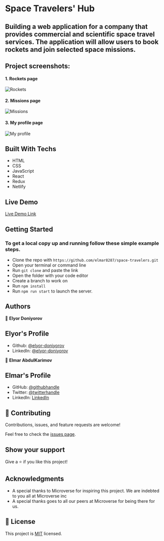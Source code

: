 # Space Travelers' Hub

## Building a web application for a company that provides commercial and scientific space travel services. The application will allow users to book rockets and join selected space missions.

## Project screenshots:

#### 1. Rockets page
![Rockets](./src/img/rockets.PNG)

#### 2. Missions page
![Missions](./src/img/missions.PNG)

#### 3. My profile page
![My profile](./src/img/profile.PNG)

## Built With Techs

- HTML
- CSS
- JavaScript
- React
- Redux
- Netlify

## Live Demo

[Live Demo Link](https://space-travelers.netlify.app/)

## Getting Started

### To get a local copy up and running follow these simple example steps.

- Clone the repo with `https://github.com/elmar8287/space-travelers.git`
- Open your terminal or command line
- Run `git clone` and paste the link
- Open the folder with your code editor
- Create a branch to work on
- Run `npm install`
- Run `npm run start` to launch the server.

## Authors

👤 **Elyor Doniyorov**

## Elyor's Profile

- Github: [@elyor-doniyorov](https://github.com/elyor-doniyorov)
- LinkedIn: [@elyor-doniyorov](www.linkedin.com/in/elyor-doniyorov)

👤 **Elmar AbdulKarimov**

## Elmar's Profile

- GitHub: [@githubhandle](https://github.com/elmar8287)
- Twitter: [@twitterhandle](https://twitter.com/EAbdulkarimov)
- LinkedIn: [LinkedIn](/)



## 🤝 Contributing

Contributions, issues, and feature requests are welcome!

Feel free to check the [issues page](https://github.com/elmar8287/space-travelers/issues/25).

## Show your support

Give a ⭐️ if you like this project!

## Acknowledgments

- A special thanks to Microverse for inspiring this project. We are indebted to you all at Microverse inc
- A special thanks goes to all our peers at Microverse for being there for us.

## 📝 License

This project is [MIT](/MIT.md) licensed.
